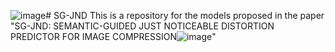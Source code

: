 ![image](https://github.com/user-attachments/assets/f6faeb2e-0b52-42ad-8530-49e943413939)# SG-JND
This is a repository for the models proposed in the paper "SG-JND: SEMANTIC-GUIDED JUST NOTICEABLE DISTORTION PREDICTOR FOR IMAGE COMPRESSION![image](https://github.com/user-attachments/assets/9fdc41c0-bd89-4010-90e4-08aeef3543d0)"
